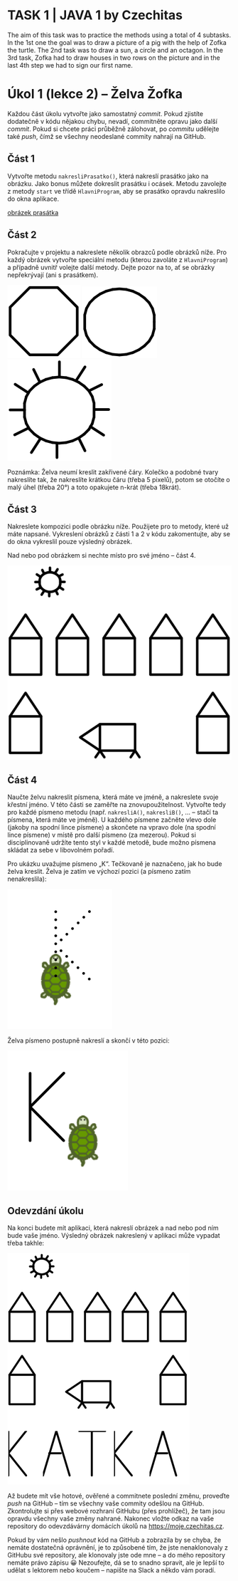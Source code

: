 # TASK 1 | JAVA 1 by Czechitas

The aim of this task was to practice the methods using a total of 4 subtasks. In the 1st one the goal was to draw a picture of a pig with the help of Zofka the turtle. The 2nd task was to draw a sun, a circle and an octagon. In the 3rd task, Zofka had to draw houses in two rows on the picture and in the last 4th step we had to sign our first name.

# Úkol 1 (lekce 2) – Želva Žofka

Každou část úkolu vytvořte jako samostatný *commit*.
Pokud zjistíte dodatečně v kódu nějakou chybu, nevadí, commitněte opravu jako další *commit*.
Pokud si chcete práci průběžně zálohovat, po *commitu* udělejte také *push*, čímž se všechny neodeslané commity nahrají na GitHub.

## Část 1
Vytvořte metodu `nakresliPrasatko()`, která nakreslí prasátko jako na obrázku.
Jako bonus můžete dokreslit prasátku i ocásek.
Metodu zavolejte z metody `start` ve třídě `HlavniProgram`, aby se prasátko opravdu nakreslilo do okna aplikace.

[obrázek prasátka](obrazky/ukol01-prasatko.svg)

## Část 2
Pokračujte v projektu a nakreslete několik obrazců podle obrázků níže.
Pro každý obrázek vytvořte speciální metodu (kterou zavoláte z `HlavniProgram`) a případně uvnitř volejte další metody.
Dejte pozor na to, ať se obrázky nepřekrývají (ani s prasátkem).

![obrázek osmiúhelníku](obrazky/ukol01-osmiuhelnik.svg)
![obrázek kolečka](obrazky/ukol01-kolecko.svg)
![obrázek sluníčka](obrazky/ukol01-slunicko.svg)

Poznámka: Želva neumí kreslit zakřivené čáry.
Kolečko a podobné tvary nakreslíte tak, že nakreslíte krátkou čáru (třeba 5 pixelů), potom se otočíte o malý úhel (třeba 20°) a toto opakujete n-krát (třeba 18krát).

## Část 3
Nakreslete kompozici podle obrázku níže.
Použijete pro to metody, které už máte napsané.
Vykreslení obrázků z části 1 a 2 v kódu zakomentujte, aby se do okna vykreslil pouze výsledný obrázek.

Nad nebo pod obrázkem si nechte místo pro své jméno – část 4.

![obrázek vesnice](obrazky/ukol01-vesnice.svg)

## Část 4
Naučte želvu nakreslit písmena, která máte ve jméně, a nakreslete svoje křestní jméno.
V této části se zaměřte na znovupoužitelnost.
Vytvořte tedy pro každé písmeno metodu (např. `nakresliA()`, `nakresliB()`, … – stačí ta písmena, která máte ve jméně).
U každého písmene začněte vlevo dole (jakoby na spodní lince písmene) a skončete na vpravo dole (na spodní lince písmene) v místě pro další písmeno (za mezerou).
Pokud si disciplinovaně udržíte tento styl v každé metodě, bude možno písmena skládat za sebe v libovolném pořadí.

Pro ukázku uvažujme písmeno „K“.
Tečkovaně je naznačeno, jak ho bude želva kreslit.
Želva je zatím ve výchozí pozici (a písmeno zatím nenakreslila):

![postup nakreslení písmena K](obrazky/ukol01-pismeno-zacatek.svg)

Želva písmeno postupně nakreslí a skončí v této pozici:

![nakreslené písmeno K](obrazky/ukol01-pismeno-konec.svg)

## Odevzdání úkolu
Na konci budete mít aplikaci, která nakreslí obrázek a nad nebo pod ním bude vaše jméno.
Výsledný obrázek nakreslený v aplikaci může vypadat třeba takhle:

![výsledný obrázek](obrazky/ukol01-vysledek.svg)

Až budete mít vše hotové, ověřené a commitnete poslední změnu, proveďte *push* na GitHub – tím se všechny vaše commity odešlou na GitHub.
Zkontrolujte si přes webové rozhraní GitHubu (přes prohlížeč), že tam jsou opravdu všechny vaše změny nahrané.
Nakonec vložte odkaz na vaše repository do odevzdávárny domácích úkolů na https://moje.czechitas.cz.

Pokud by vám nešlo *pushnout* kód na GitHub a zobrazila by se chyba, že nemáte dostatečná oprávnění, je to způsobené tím, že jste nenaklonovaly z GitHubu své repository, ale klonovaly jste ode mne – a do mého repository nemáte právo zápisu 😀
Nezoufejte, dá se to snadno spravit, ale je lepší to udělat s lektorem nebo koučem – napište na Slack a někdo vám poradí.

